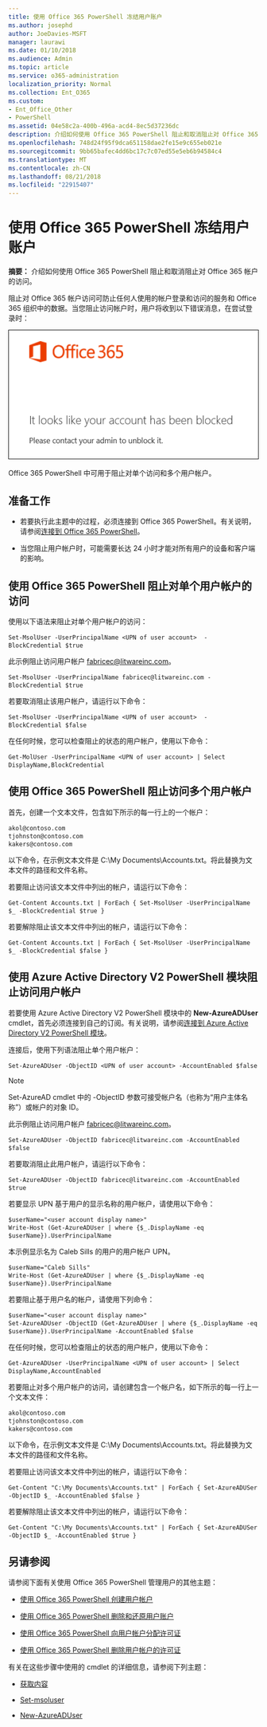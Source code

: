 ```yaml
---
title: 使用 Office 365 PowerShell 冻结用户账户
ms.author: josephd
author: JoeDavies-MSFT
manager: laurawi
ms.date: 01/10/2018
ms.audience: Admin
ms.topic: article
ms.service: o365-administration
localization_priority: Normal
ms.collection: Ent_O365
ms.custom:
- Ent_Office_Other
- PowerShell
ms.assetid: 04e58c2a-400b-496a-acd4-8ec5d37236dc
description: 介绍如何使用 Office 365 PowerShell 阻止和取消阻止对 Office 365 帐户的访问。
ms.openlocfilehash: 748d24f95f9dca651158dae2fe15e9c655eb021e
ms.sourcegitcommit: 9bb65bafec4dd6bc17c7c07ed55e5eb6b94584c4
ms.translationtype: MT
ms.contentlocale: zh-CN
ms.lasthandoff: 08/21/2018
ms.locfileid: "22915407"
---
```

# <a name="block-user-accounts-with-office-365-powershell"></a>使用 Office 365 PowerShell 冻结用户账户

**摘要：** 介绍如何使用 Office 365 PowerShell 阻止和取消阻止对 Office 365 帐户的访问。
  
阻止对 Office 365 帐户访问可防止任何人使用的帐户登录和访问的服务和 Office 365 组织中的数据。当您阻止访问帐户时，用户将收到以下错误消息，在尝试登录时：
  
![阻止的 Office 365 帐户。](media/o365-powershell-account-blocked.png)
  
Office 365 PowerShell 中可用于阻止对单个访问和多个用户帐户。
  
## <a name="before-you-begin"></a>准备工作

- 若要执行此主题中的过程，必须连接到 Office 365 PowerShell。有关说明，请参阅[连接到 Office 365 PowerShell](connect-to-office-365-powershell.md)。
    
- 当您阻止用户帐户时，可能需要长达 24 小时才能对所有用户的设备和客户端的影响。
    
## <a name="use-office-365-powershell-to-block-access-to-individual-user-accounts"></a>使用 Office 365 PowerShell 阻止对单个用户帐户的访问

使用以下语法来阻止对单个用户帐户的访问：
  
```
Set-MsolUser -UserPrincipalName <UPN of user account>  -BlockCredential $true
```

此示例阻止访问用户帐户 fabricec@litwareinc.com。
  
```
Set-MsolUser -UserPrincipalName fabricec@litwareinc.com -BlockCredential $true
```

若要取消阻止该用户帐户，请运行以下命令：
  
```
Set-MsolUser -UserPrincipalName <UPN of user account>  -BlockCredential $false
```

在任何时候，您可以检查阻止的状态的用户帐户，使用以下命令：
  
```
Get-MolUser -UserPrincipalName <UPN of user account> | Select DisplayName,BlockCredential
```

## <a name="use-office-365-powershell-to-block-access-to-multiple-user-accounts"></a>使用 Office 365 PowerShell 阻止访问多个用户帐户

首先，创建一个文本文件，包含如下所示的每一行上的一个帐户：
    
  ```
akol@contoso.com
tjohnston@contoso.com
kakers@contoso.com
  ```
以下命令，在示例文本文件是 C:\My Documents\Accounts.txt。将此替换为文本文件的路径和文件名称。
    
若要阻止访问该文本文件中列出的帐户，请运行以下命令：
    
  ```
  Get-Content Accounts.txt | ForEach { Set-MsolUser -UserPrincipalName $_ -BlockCredential $true }
  ```
若要解除阻止该文本文件中列出的帐户，请运行以下命令：
    
  ```
  Get-Content Accounts.txt | ForEach { Set-MsolUser -UserPrincipalName $_ -BlockCredential $false }
  ```

## <a name="use-the-azure-active-directory-v2-powershell-module-to-block-access-to-user-accounts"></a>使用 Azure Active Directory V2 PowerShell 模块阻止访问用户帐户

若要使用 Azure Active Directory V2 PowerShell 模块中的 **New-AzureADUser** cmdlet，首先必须连接到自己的订阅。有关说明，请参阅[连接到 Azure Active Directory V2 PowerShell 模块](https://go.microsoft.com/fwlink/?linkid=842218)。
  
连接后，使用下列语法阻止单个用户帐户：
  
```
Set-AzureADUser -ObjectID <UPN of user account> -AccountEnabled $false
```

> [!NOTE]
> Set-AzureAD cmdlet 中的 -ObjectID 参数可接受帐户名（也称为“用户主体名称”）或帐户的对象 ID。 
  
此示例阻止访问用户帐户 fabricec@litwareinc.com。
  
```
Set-AzureADUser -ObjectID fabricec@litwareinc.com -AccountEnabled $false
```

若要取消阻止此用户帐户，请运行以下命令：
  
```
Set-AzureADUser -ObjectID fabricec@litwareinc.com -AccountEnabled $true
```

若要显示 UPN 基于用户的显示名称的用户帐户，请使用以下命令：
  
```
$userName="<user account display name>"
Write-Host (Get-AzureADUser | where {$_.DisplayName -eq $userName}).UserPrincipalName

```

本示例显示名为 Caleb Sills 的用户的用户帐户 UPN。
  
```
$userName="Caleb Sills"
Write-Host (Get-AzureADUser | where {$_.DisplayName -eq $userName}).UserPrincipalName
```

若要阻止基于用户名的帐户，请使用下列命令：
  
```
$userName="<user account display name>"
Set-AzureADUser -ObjectID (Get-AzureADUser | where {$_.DisplayName -eq $userName}).UserPrincipalName -AccountEnabled $false

```

在任何时候，您可以检查阻止的状态的用户帐户，使用以下命令：
  
```
Get-AzureADUser -UserPrincipalName <UPN of user account> | Select DisplayName,AccountEnabled
```

若要阻止对多个用户帐户的访问，请创建包含一个帐户名，如下所示的每一行上一个文本文件：
    
  ```
akol@contoso.com
tjohnston@contoso.com
kakers@contoso.com
  ```

以下命令，在示例文本文件是 C:\My Documents\Accounts.txt。将此替换为文本文件的路径和文件名称。
    
若要阻止访问该文本文件中列出的帐户，请运行以下命令：
    
```
Get-Content "C:\My Documents\Accounts.txt" | ForEach { Set-AzureADUSer -ObjectID $_ -AccountEnabled $false }
```

若要解除阻止该文本文件中列出的帐户，请运行以下命令：
    
```
Get-Content "C:\My Documents\Accounts.txt" | ForEach { Set-AzureADUSer -ObjectID $_ -AccountEnabled $true }
```

## <a name="see-also"></a>另请参阅

请参阅下面有关使用 Office 365 PowerShell 管理用户的其他主题：
  
- [使用 Office 365 PowerShell 创建用户帐户](create-user-accounts-with-office-365-powershell.md)
    
- [使用 Office 365 PowerShell 删除和还原用户账户](delete-and-restore-user-accounts-with-office-365-powershell.md)
    
- [使用 Office 365 PowerShell 向用户帐户分配许可证](assign-licenses-to-user-accounts-with-office-365-powershell.md)
    
- [使用 Office 365 PowerShell 删除用户帐户的许可证](remove-licenses-from-user-accounts-with-office-365-powershell.md)
    
有关在这些步骤中使用的 cmdlet 的详细信息，请参阅下列主题：
  
- [获取内容](https://go.microsoft.com/fwlink/p/?LinkId=113310)
    
- [Set-msoluser](https://go.microsoft.com/fwlink/p/?LinkId=691644)
    
- [New-AzureADUser](https://docs.microsoft.com/powershell/module/azuread/new-azureaduser?view=azureadps-2.0)
    

